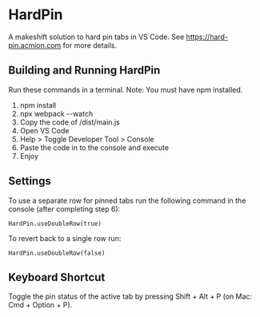 # HardPin
A makeshift solution to hard pin tabs in VS Code. See https://hard-pin.acmion.com for more details.

## Building and Running HardPin

Run these commands in a terminal. Note: You must have npm installed.

1. npm install
2. npx webpack --watch
3. Copy the code of /dist/main.js
4. Open VS Code
5. Help > Toggle Developer Tool > Console
6. Paste the code in to the console and execute
7. Enjoy

## Settings

To use a separate row for pinned tabs run the following command in the console (after completing step 6):

`HardPin.useDoubleRow(true)`

To revert back to a single row run:

`HardPin.useDoubleRow(false)`

## Keyboard Shortcut

Toggle the pin status of the active tab by pressing Shift + Alt + P (on Mac: Cmd + Option + P).